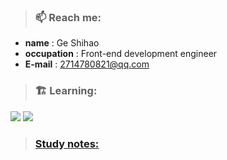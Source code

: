 
> ### 📫 Reach me:
> 
- **name** : Ge Shihao
- **occupation** : Front-end development engineer
- **E-mail** : 2714780821@qq.com

>### 🏗️ Learning:

<code><img src="https://img.shields.io/badge/react-%2320232a.svg?style=for-the-badge&logo=react&logoColor=%2361DAFB"/></code>
<code><img src="https://img.shields.io/badge/typescript-%23007ACC.svg?style=for-the-badge&logo=typescript&logoColor=white"/></code>

> ###  [Study notes:](https://github.com/randomtc/study-notes)


